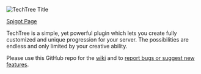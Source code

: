 ![TechTree Title](https://i.imgur.com/UjpKTVO.png)

[Spigot Page](https://www.spigotmc.org/resources/techtree.98962/)

TechTree is a simple, yet powerful plugin which lets you create fully customized and unique progression for your server.
The possibilities are endless and only limited by your creative ability.

Please use this GitHub repo for the [wiki](https://github.com/ASangarin/TechTree/wiki) and to [report bugs or suggest new features](https://github.com/ASangarin/TechTree/issues).
